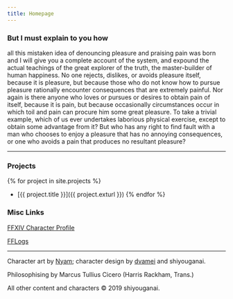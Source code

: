 ```yaml
---
title: Homepage
---
```


### But I must explain to you how

all this mistaken idea of denouncing pleasure and praising pain was born and I will give you a complete account of the system, and expound the actual teachings of the great explorer of the truth, the master-builder of human happiness. No one rejects, dislikes, or avoids pleasure itself, because it is pleasure, but because those who do not know how to pursue pleasure rationally encounter consequences that are extremely painful. Nor again is there anyone who loves or pursues or desires to obtain pain of itself, because it is pain, but because occasionally circumstances occur in which toil and pain can procure him some great pleasure. To take a trivial example, which of us ever undertakes laborious physical exercise, except to obtain some advantage from it? But who has any right to find fault with a man who chooses to enjoy a pleasure that has no annoying consequences, or one who avoids a pain that produces no resultant pleasure?

***

### Projects

{% for project in site.projects %}
*  [{{ project.title }}]({{ project.exturl }})
{% endfor %}

### Misc Links

[FFXIV Character Profile](https://na.finalfantasyxiv.com/lodestone/character/10232780/)

[FFLogs](https://www.fflogs.com/character/na/cactuar/priere%20d'enpa)

***

Character art by [Nyam](https://twitter.com/nyawurin); character design by [dvamei](https://twitter.com/dvamei) and shiyouganai.

Philosophising by Marcus Tullius Cicero (Harris Rackham, Trans.)

All other content and characters &copy; 2019 shiyouganai.
